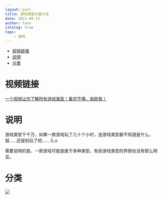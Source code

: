 ```yaml
---
layout: post
title: 游戏类型分类大全
date: 2021-09-13
author: Yano
catalog: true
tags:
    - 游戏
---
```



- [视频链接](#视频链接)
- [说明](#说明)
- [分类](#分类)

# 视频链接

[一个视频让你了解所有游戏类型！看完不懂，来砍我！](https://www.bilibili.com/video/BV1uq4y1f7VZ)

# 说明

游戏类型千千万，如果一款游戏玩了几十个小时，连游戏类型都不知道是什么，就……还是别玩了吧…… 0_o

需要说明的是，一款游戏可能是属于多种类型，有些游戏类型的界限也没有那么明显。

# 分类

![](http://yano.oss-cn-beijing.aliyuncs.com/blog/2023-01-18-10-38-23.png)
